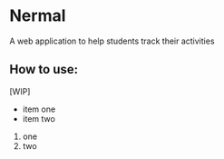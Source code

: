 # Nermal
A web application to help students track their activities 


## How to use:
[WIP]

- item one
- item two

1. one
2. two
